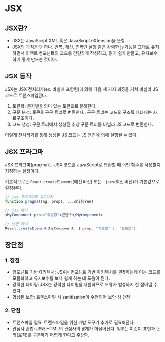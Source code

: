 # JSX

## JSX란?

- JSX는 JavaScript XML 혹은 JavaScript eXtension을 뜻함.
- JSX의 목적은 단 하나. 반복, 계산, 인라인 실행 같은 강력한 js 기능을 그대로 유지하면서 리액트 컴포넌트의 코드를 간단하게 작성하고, 읽기 쉽게 만들고, 유지보수하기 좋게 만드는 것이다.

## JSX 동작

JSX는 JSX 전처리기(ex. 바벨에 포함됨)에 의해 다음 세 가지 과정을 거쳐 바닐라 JS 코드로 트랜스파일된다.

1. 토큰화: 문자열을 의미 있는 토큰으로 분해한다.
2. 구문 분석: 토큰을 구문 트리로 변환한다.. 구문 트리는 코드의 구조를 나타내는 자료구조이다.
3. 코드 생성: 구문 트리에서 생성된 추상 구문 트리를 바닐라 JS 코드로 변환한다.

이렇게 전처리기를 통해 생성된 JS 코드는 JS 엔진에 의해 실행될 수 있다.

## JSX 프라그마

JSX 프라그마(pragma)는 JSX 코드를 JavaScript로 변환할 때 어떤 함수를 사용할지 지정하는 설정이다.

기본적으로는 `React.createElement`(예전 버전) 또는 `_jsxs`(최신 버전)가 기본값으로 설정된다.

```jsx
// jsx 프라그마의 시그니처
function pragma(tag, props, ...children)

// jsx 예시
<MyComponent prop="속성값">콘텐츠</MyComponent>

// 변환 예시
React.createElement(MyComponent, { prop: "속성값" }, "콘텐츠");
```

## 장단점

### 1. 장점

- 컴포넌트 기반 아키텍처: JSX는 컴포넌트 기반 아키텍처를 권장하는데 이는 코드를 모듈화하고 유지보수를 보다 쉽게 하는 데 도움이 된다.
- 강력한 타이핑: JSX는 강력한 타이핑을 지원하므로 오류가 발생하기 전 잡아낼 수 있다.
- 향상된 보안: 트랜스파일 시 sanitization이 수행되어 보안 상 안전

### 2. 단점

- 트랜스파일 필요: 트랜스파일을 위한 개발 도구가 추가로 필요해진다.
- 관심사 혼합: JS와 HTML의 관심사의 경계가 허물어진다. 일부는 이것이 표현과 논리(로직)를 구분하기 어렵게 한다고 주장함.
